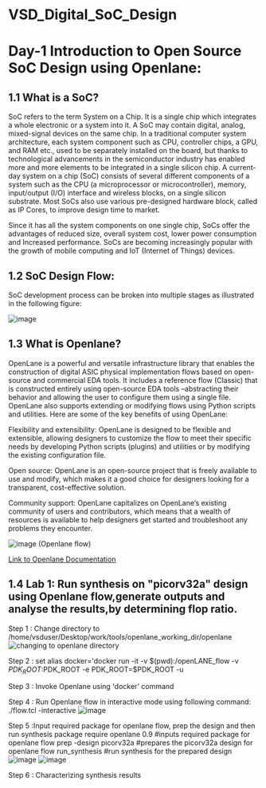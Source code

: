 # VSD_Digital_SoC_Design
# Day-1 Introduction to Open Source SoC Design using Openlane:

## 1.1 What is a SoC?
SoC refers to the term System on a Chip. It is a single chip which integrates a whole electronic or a system into it. A SoC may contain digital, analog, mixed-signal devices on the same chip. In a traditional computer system architecture, each system component such as CPU, controller chips, a GPU, and RAM etc., used to be separately installed on the board, but thanks to technological advancements in the semiconductor industry has enabled more and more elements to be integrated in a single silicon chip.
 A current-day system on a chip (SoC) consists of several different components of a system such as the CPU (a microprocessor or microcontroller), memory, input/output (I/O) interface and wireless blocks, on a single silicon substrate. Most SoCs also use various pre-designed hardware block, called as IP Cores, to improve design time to market.

Since it has all the system components on one single chip, SoCs offer the advantages of reduced size, overall system cost, lower power consumption and Increased performance. SoCs are becoming increasingly popular with the growth of mobile computing and IoT (Internet of Things) devices.

## 1.2 SoC Design Flow:
SoC development process can be broken into multiple stages as illustrated in the following figure:
 
![image](https://github.com/Subhasis-Sahu/VSD_Digital_SoC_Design/assets/165357439/3e38bb6a-1ae0-4b1c-868b-fe37b18a04cd)

## 1.3 What is Openlane?

OpenLane is a powerful and versatile infrastructure library that enables the construction of digital ASIC physical implementation flows based on open-source and commercial EDA tools. It includes a reference flow (Classic) that is constructed entirely using open-source EDA tools –abstracting their behavior and allowing the user to configure them using a single file. OpenLane also supports extending or modifying flows using Python scripts and utilities. Here are some of the key benefits of using OpenLane:

Flexibility and extensibility: OpenLane is designed to be flexible and extensible, allowing designers to customize the flow to meet their specific needs by developing Python scripts (plugins) and utilities or by modifying the existing configuration file.

Open source: OpenLane is an open-source project that is freely available to use and modify, which makes it a good choice for designers looking for a transparent, cost-effective solution.

Community support: OpenLane capitalizes on OpenLane’s existing community of users and contributors, which means that a wealth of resources is available to help designers get started and troubleshoot any problems they encounter.

![image](https://github.com/Subhasis-Sahu/VSD_Digital_SoC_Design/assets/165357439/c08411b9-fa78-4f21-b14f-6c9b67df6a4e) (Openlane flow)

[Link to Openlane Documentation](https://openlane2.readthedocs.io/en/latest/getting_started/newcomers/index.html#newcomers)

## 1.4 Lab 1: Run  synthesis on "picorv32a" design using Openlane flow,generate outputs and analyse the results,by determining flop ratio.

   Step 1 : Change directory to /home/vsduser/Desktop/work/tools/openlane_working_dir/openlane
    ![changing to openlane directory](https://github.com/Subhasis-Sahu/VSD_Digital_SoC_Design/assets/165357439/7b87a8ce-0738-4990-91e2-051831b92c3b)

   Step 2 : set alias docker='docker run -it -v $(pwd):/openLANE_flow -v $PDK_ROOT:$PDK_ROOT -e PDK_ROOT=$PDK_ROOT -u
   
   Step 3 : Invoke Openlane using 'docker' command
   
   Step 4 : Run Openlane flow in interactive mode using following command: ./flow.tcl -interactive
    ![image](https://github.com/Subhasis-Sahu/VSD_Digital_SoC_Design/assets/165357439/6e88e7e3-3ea5-497d-a53f-9303ac153d1f)

   Step 5 :Input required package for openlane flow, prep the design and then run synthesis
            package require openlane 0.9 #inputs required package for openlane flow
            prep -design picorv32a #prepares the picorv32a design for openlane flow
            run_synthesis #run synthesis for the prepared design
            ![image](https://github.com/Subhasis-Sahu/VSD_Digital_SoC_Design/assets/165357439/b4429451-7253-438d-9f26-49aee4aa8177)
            ![image](https://github.com/Subhasis-Sahu/VSD_Digital_SoC_Design/assets/165357439/4bf08195-3108-487b-825c-fe45aab62ded)
            
   Step 6 : Characterizing synthesis results

    




    







